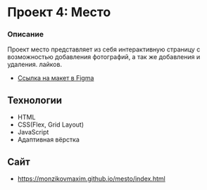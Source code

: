 # Проект 4: Место

### Описание

Проект место представляет из себя интерактивную страницу с возможностью добавления фотографий, а так же добавления и удаления. лайков.


* [Ссылка на макет в Figma](https://www.figma.com/file/2cn9N9jSkmxD84oJik7xL7/JavaScript.-Sprint-4?node-id=0%3A1)

## Технологии

* HTML
* CSS(Flex, Grid Layout)
* JavaScript
* Адаптивная вёрстка

## Сайт 
* https://monzikovmaxim.github.io/mesto/index.html